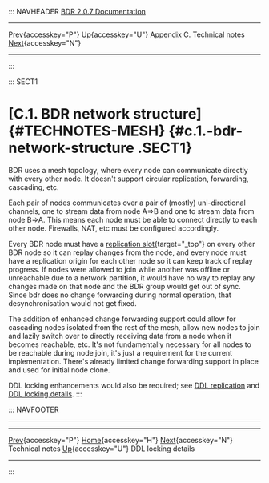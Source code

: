 ::: NAVHEADER
  [BDR 2.0.7 Documentation](index.md)
  --------------------------------------------------------- ------------------------------------- ----------------------------- -------------------------------------------------------------------------
  [Prev](technotes.md "Technical notes"){accesskey="P"}   [Up](technotes.md){accesskey="U"}    Appendix C. Technical notes    [Next](technotes-ddl-locking.md "DDL locking details"){accesskey="N"}

------------------------------------------------------------------------
:::

::: SECT1
# [C.1. BDR network structure]{#TECHNOTES-MESH} {#c.1.-bdr-network-structure .SECT1}

BDR uses a mesh topology, where every node can communicate directly with
every other node. It doesn\'t support circular replication, forwarding,
cascading, etc.

Each pair of nodes communicates over a pair of (mostly) uni-directional
channels, one to stream data from node A=\>B and one to stream data from
node B=\>A. This means each node must be able to connect directly to
each other node. Firewalls, NAT, etc must be configured accordingly.

Every BDR node must have a [replication
slot](https://www.postgresql.org/docs/current/static/logicaldecoding-explanation.html){target="_top"}
on every other BDR node so it can replay changes from the node, and
every node must have a replication origin for each other node so it can
keep track of replay progress. If nodes were allowed to join while
another was offline or unreachable due to a network partition, it would
have no way to replay any changes made on that node and the BDR group
would get out of sync. Since bdr does no change forwarding during normal
operation, that desynchronisation would not get fixed.

The addition of enhanced change forwarding support could allow for
cascading nodes isolated from the rest of the mesh, allow new nodes to
join and lazily switch over to directly receiving data from a node when
it becomes reachable, etc. It\'s not fundamentally necessary for all
nodes to be reachable during node join, it\'s just a requirement for the
current implementation. There\'s already limited change forwarding
support in place and used for initial node clone.

DDL locking enhancements would also be required; see [DDL
replication](ddl-replication.md) and [DDL locking
details](technotes-ddl-locking.md).
:::

::: NAVFOOTER

------------------------------------------------------------------------

  --------------------------------------- ------------------------------------- ---------------------------------------------------
  [Prev](technotes.md){accesskey="P"}     [Home](index.md){accesskey="H"}     [Next](technotes-ddl-locking.md){accesskey="N"}
  Technical notes                          [Up](technotes.md){accesskey="U"}                                  DDL locking details
  --------------------------------------- ------------------------------------- ---------------------------------------------------
:::
